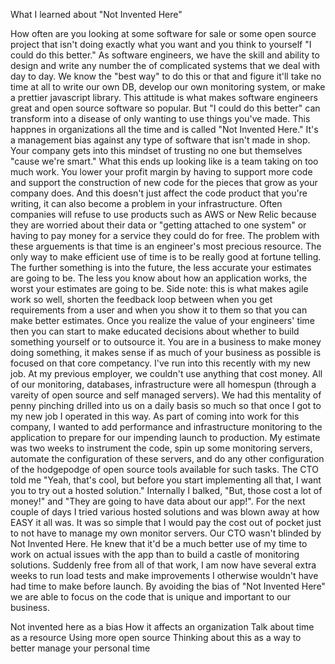 What I learned about "Not Invented Here"

How often are you looking at some software for sale or some open source project that isn't doing exactly what you want and you think to yourself "I could do this better." As software engineers, we have the skill and ability to design and write any number the of complicated systems that we deal with day to day. We know the "best way" to do this or that and figure it'll take no time at all to write our own DB, develop our own monitoring system, or make a prettier javascript library. This attitude is what makes software engineers great and open source software so popular. But "I could do this better" can transform into a disease of only wanting to use things you've made. This happnes in organizations all the time and is called "Not Invented Here." It's a management bias against any type of software that isn't made in shop. Your company gets into this mindset of trusting no one but themselves "cause we're smart." 
What this ends up looking like is a team taking on too much work. You lower your profit margin by having to support more code and support the construction of new code for the pieces that grow as your company does. And this doesn't just affect the code product that you're writing, it can also become a problem in your infrastructure. Often companies will refuse to use products such as AWS or New Relic because they are worried about their data or "getting attached to one system" or having to pay money for a service they could do for free. The problem with these arguements is that time is an engineer's most precious resource. The only way to make efficient use of time is to be really good at fortune telling. The further something is into the future, the less accurate your estimates are going to be. The less you know about how an application works, the worst your estimates are going to be. Side note: this is what makes agile work so well, shorten the feedback loop between when you get requirements from a user and when you show it to them so that you can make better estimates. Once you realize the value of your engineers' time then you can start to make educated decisions about whether to build something yourself or to outsource it. You are in a business to make money doing something, it makes sense if as much of your business as possible is focused on that core competancy. 
I've run into this recently with my new job. At my previous employer, we couldn't use anything that cost money. All of our monitoring, databases, infrastructure were all homespun (through a vareity of open source and self managed servers). We had this mentality of penny pinching drilled into us on a daily basis so much so that once I got to my new job I operated in this way. As part of coming into work for this company, I wanted to add performance and infrastructure monitoring to the application to prepare for our impending launch to production. My estimate was two weeks to instrument the code, spin up some monitoring servers, automate the configuration of these servers, and do any other configuration of the hodgepodge of open source tools available for such tasks. The CTO told me "Yeah, that's cool, but before you start implementing all that, I want you to try out a hosted solution." Internally I balked, "But, those cost a lot of money!" and "They are going to have data about our app!". For the next couple of days I tried various hosted solutions and was blown away at how EASY it all was. It was so simple that I would pay the cost out of pocket just to not have to manage my own monitor servers. Our CTO wasn't blinded by Not Invented Here. He knew that it'd be a much better use of my time to work on actual issues with the app than to build a castle of monitoring solutions. Suddenly free from all of that work, I am now have several extra weeks to run load tests and make improvements I otherwise wouldn't have had time to make before launch. By avoiding the bias of "Not Invented Here" we are able to focus on the code that is unique and important to our business. 



Not invented here as a bias
How it affects an organization
Talk about time as a resource
Using more open source
Thinking about this as a way to better manage your personal time
